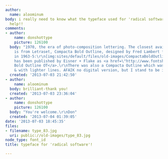 ```yaml
---
author:
  name: aloominum
body: i really need to know what the typeface used for 'radical software' is...please
  help!!
comments:
- author:
    name: donshottype
    picture: 126100
  body: "1970, the era of photo-composition lettering. The closest available design
    is from Letraset, Compacta Bold Outline, designed by Fred Lambert for Letraset
    in 1963-5:\r\n[img:sites/default/files/old-images/CompactaBoldOutline_5902.jpg]\r\nIt
    has been published by Eisner + Flake as <a href=\"http://www.fontshop.com/fonts/singles/elsnerflake/compacta_bold_outline_ot/\">Compacta
    Bold Outline OT</a>.\r\nThere was also a Compacta Outline which was slightly narrower
    & with lighter lines. AFAIK no digital version, but I stand to be informed.\r\nDon"
  created: '2013-07-03 21:42:50'
- author:
    name: aloominum
  body: brilliant-thank you!
  created: '2013-07-03 23:36:04'
- author:
    name: donshottype
    picture: 126100
  body: "You're welcome.\r\nDon"
  created: '2013-07-04 01:39:05'
date: '2013-07-03 18:45:35'
files:
- filename: type_83.jpg
  uri: public://old-images/type_83.jpg
node_type: font_id
title: typeface for 'radical software'!

---
```

